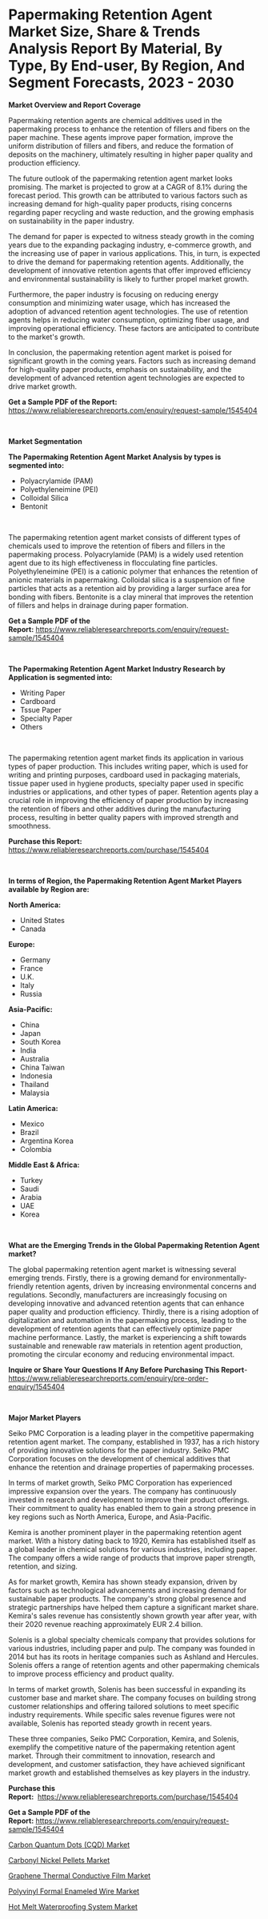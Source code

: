 <p><h1>Papermaking Retention Agent Market Size, Share & Trends Analysis Report By Material, By Type, By End-user, By Region, And Segment Forecasts, 2023 - 2030</h1></p><p><strong>Market Overview and Report Coverage</strong></p>
<p><p>Papermaking retention agents are chemical additives used in the papermaking process to enhance the retention of fillers and fibers on the paper machine. These agents improve paper formation, improve the uniform distribution of fillers and fibers, and reduce the formation of deposits on the machinery, ultimately resulting in higher paper quality and production efficiency.</p><p>The future outlook of the papermaking retention agent market looks promising. The market is projected to grow at a CAGR of 8.1% during the forecast period. This growth can be attributed to various factors such as increasing demand for high-quality paper products, rising concerns regarding paper recycling and waste reduction, and the growing emphasis on sustainability in the paper industry.</p><p>The demand for paper is expected to witness steady growth in the coming years due to the expanding packaging industry, e-commerce growth, and the increasing use of paper in various applications. This, in turn, is expected to drive the demand for papermaking retention agents. Additionally, the development of innovative retention agents that offer improved efficiency and environmental sustainability is likely to further propel market growth.</p><p>Furthermore, the paper industry is focusing on reducing energy consumption and minimizing water usage, which has increased the adoption of advanced retention agent technologies. The use of retention agents helps in reducing water consumption, optimizing fiber usage, and improving operational efficiency. These factors are anticipated to contribute to the market's growth.</p><p>In conclusion, the papermaking retention agent market is poised for significant growth in the coming years. Factors such as increasing demand for high-quality paper products, emphasis on sustainability, and the development of advanced retention agent technologies are expected to drive market growth.</p></p>
<p><strong>Get a Sample PDF of the Report:</strong> <a href="https://www.reliableresearchreports.com/enquiry/request-sample/1545404">https://www.reliableresearchreports.com/enquiry/request-sample/1545404</a></p>
<p>&nbsp;</p>
<p><strong>Market Segmentation</strong></p>
<p><strong>The Papermaking Retention Agent Market Analysis by types is segmented into:</strong></p>
<p><ul><li>Polyacrylamide (PAM)</li><li>Polyethyleneimine (PEI)</li><li>Colloidal Silica</li><li>Bentonit</li></ul></p>
<p>&nbsp;</p>
<p><p>The papermaking retention agent market consists of different types of chemicals used to improve the retention of fibers and fillers in the papermaking process. Polyacrylamide (PAM) is a widely used retention agent due to its high effectiveness in flocculating fine particles. Polyethyleneimine (PEI) is a cationic polymer that enhances the retention of anionic materials in papermaking. Colloidal silica is a suspension of fine particles that acts as a retention aid by providing a larger surface area for bonding with fibers. Bentonite is a clay mineral that improves the retention of fillers and helps in drainage during paper formation.</p></p>
<p><strong>Get a Sample PDF of the Report:</strong>&nbsp;<a href="https://www.reliableresearchreports.com/enquiry/request-sample/1545404">https://www.reliableresearchreports.com/enquiry/request-sample/1545404</a></p>
<p>&nbsp;</p>
<p><strong>The Papermaking Retention Agent Market Industry Research by Application is segmented into:</strong></p>
<p><ul><li>Writing Paper</li><li>Cardboard</li><li>Tssue Paper</li><li>Specialty Paper</li><li>Others</li></ul></p>
<p>&nbsp;</p>
<p><p>The papermaking retention agent market finds its application in various types of paper production. This includes writing paper, which is used for writing and printing purposes, cardboard used in packaging materials, tissue paper used in hygiene products, specialty paper used in specific industries or applications, and other types of paper. Retention agents play a crucial role in improving the efficiency of paper production by increasing the retention of fibers and other additives during the manufacturing process, resulting in better quality papers with improved strength and smoothness.</p></p>
<p><strong>Purchase this Report:</strong>&nbsp; <a href="https://www.reliableresearchreports.com/purchase/1545404">https://www.reliableresearchreports.com/purchase/1545404</a></p>
<p>&nbsp;</p>
<p><strong>In terms of Region, the Papermaking Retention Agent Market Players available by Region are:</strong></p>
<p>
    <p> <strong> North America: </strong>
        <ul>
            <li>United States</li>
            <li>Canada</li>
        </ul>
        </p> 
    <p> <strong> Europe: </strong>
        <ul>
            <li>Germany</li>
            <li>France</li>
            <li>U.K.</li>
            <li>Italy</li>
            <li>Russia</li>
        </ul>
        </p> 
    <p> <strong> Asia-Pacific: </strong>
        <ul>
            <li>China</li>
            <li>Japan</li>
            <li>South Korea</li>
            <li>India</li>
            <li>Australia</li>
            <li>China Taiwan</li>
            <li>Indonesia</li>
            <li>Thailand</li>
            <li>Malaysia</li>
        </ul>
        </p> 
    <p> <strong> Latin America: </strong>
        <ul>
            <li>Mexico</li>
            <li>Brazil</li>
            <li>Argentina Korea</li>
            <li>Colombia</li>
        </ul>
        </p> 
    <p> <strong> Middle East & Africa: </strong>
        <ul>
            <li>Turkey</li>
            <li>Saudi</li>
            <li>Arabia</li>
            <li>UAE</li>
            <li>Korea</li>
        </ul>
    </p>
    </p>
<p>&nbsp;</p>
<p><strong>What are the Emerging Trends in the Global Papermaking Retention Agent market?</strong></p>
<p><p>The global papermaking retention agent market is witnessing several emerging trends. Firstly, there is a growing demand for environmentally-friendly retention agents, driven by increasing environmental concerns and regulations. Secondly, manufacturers are increasingly focusing on developing innovative and advanced retention agents that can enhance paper quality and production efficiency. Thirdly, there is a rising adoption of digitalization and automation in the papermaking process, leading to the development of retention agents that can effectively optimize paper machine performance. Lastly, the market is experiencing a shift towards sustainable and renewable raw materials in retention agent production, promoting the circular economy and reducing environmental impact.</p></p>
<p><strong>Inquire or Share Your Questions If Any Before Purchasing This Report</strong>- <a href="https://www.reliableresearchreports.com/enquiry/pre-order-enquiry/1545404">https://www.reliableresearchreports.com/enquiry/pre-order-enquiry/1545404</a></p>
<p>&nbsp;</p>
<p><strong>Major Market Players</strong></p>
<p><p>Seiko PMC Corporation is a leading player in the competitive papermaking retention agent market. The company, established in 1937, has a rich history of providing innovative solutions for the paper industry. Seiko PMC Corporation focuses on the development of chemical additives that enhance the retention and drainage properties of papermaking processes.</p><p>In terms of market growth, Seiko PMC Corporation has experienced impressive expansion over the years. The company has continuously invested in research and development to improve their product offerings. Their commitment to quality has enabled them to gain a strong presence in key regions such as North America, Europe, and Asia-Pacific.</p><p>Kemira is another prominent player in the papermaking retention agent market. With a history dating back to 1920, Kemira has established itself as a global leader in chemical solutions for various industries, including paper. The company offers a wide range of products that improve paper strength, retention, and sizing.</p><p>As for market growth, Kemira has shown steady expansion, driven by factors such as technological advancements and increasing demand for sustainable paper products. The company's strong global presence and strategic partnerships have helped them capture a significant market share. Kemira's sales revenue has consistently shown growth year after year, with their 2020 revenue reaching approximately EUR 2.4 billion.</p><p>Solenis is a global specialty chemicals company that provides solutions for various industries, including paper and pulp. The company was founded in 2014 but has its roots in heritage companies such as Ashland and Hercules. Solenis offers a range of retention agents and other papermaking chemicals to improve process efficiency and product quality.</p><p>In terms of market growth, Solenis has been successful in expanding its customer base and market share. The company focuses on building strong customer relationships and offering tailored solutions to meet specific industry requirements. While specific sales revenue figures were not available, Solenis has reported steady growth in recent years.</p><p>These three companies, Seiko PMC Corporation, Kemira, and Solenis, exemplify the competitive nature of the papermaking retention agent market. Through their commitment to innovation, research and development, and customer satisfaction, they have achieved significant market growth and established themselves as key players in the industry.</p></p>
<p><strong>Purchase this Report:</strong>&nbsp;&nbsp;<a href="https://www.reliableresearchreports.com/purchase/1545404">https://www.reliableresearchreports.com/purchase/1545404</a></p>
<p></p>
<p><strong>Get a Sample PDF of the Report:</strong>&nbsp;<a href="https://www.reliableresearchreports.com/enquiry/request-sample/1545404">https://www.reliableresearchreports.com/enquiry/request-sample/1545404</a></p>
<p><p><a href="https://github.com/dziulagalemab/Market-Research-Report-List-1/blob/main/carbon-quantum-dots-cqd-market.md">Carbon Quantum Dots (CQD) Market</a></p><p><a href="https://github.com/grishafomin4852/Market-Research-Report-List-1/blob/main/carbonyl-nickel-pellets-market.md">Carbonyl Nickel Pellets Market</a></p><p><a href="https://github.com/abbypearson7765/Market-Research-Report-List-1/blob/main/graphene-thermal-conductive-film-market.md">Graphene Thermal Conductive Film Market</a></p><p><a href="https://github.com/jonneygiverf/Market-Research-Report-List-1/blob/main/polyvinyl-formal-enameled-wire-market.md">Polyvinyl Formal Enameled Wire Market</a></p><p><a href="https://github.com/prosalinda88/Market-Research-Report-List-1/blob/main/hot-melt-waterproofing-system-market.md">Hot Melt Waterproofing System Market</a></p></p>